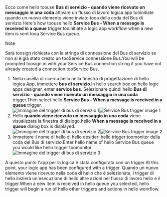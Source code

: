 <span data-ttu-id="c27bb-101">Ecco come hello toouse **Bus di servizio - quando viene ricevuto un messaggio in una coda** attivare un flusso di lavoro logica app tooinitiate quando un nuovo elemento viene inviato tooa della coda del Bus di servizio.</span><span class="sxs-lookup"><span data-stu-id="c27bb-101">Here's how toouse hello **Service Bus - When a message is received in a queue** trigger tooinitiate a logic app workflow when a new item is sent tooa Service Bus queue.</span></span>  

> [!NOTE]
> <span data-ttu-id="c27bb-102">Sarà toosign richiesta con la stringa di connessione del Bus di servizio se non si è già stato creato un tooService connessione Bus.</span><span class="sxs-lookup"><span data-stu-id="c27bb-102">You will be prompted toosign in with your Service Bus connection string if you have not already created a connection tooService Bus.</span></span>  
> 
> 

1. <span data-ttu-id="c27bb-103">Nella casella di ricerca hello nella finestra di progettazione di hello logica App, immettere **bus di servizio**.</span><span class="sxs-lookup"><span data-stu-id="c27bb-103">In hello search box on hello logic apps designer, enter **service bus**.</span></span> <span data-ttu-id="c27bb-104">Selezionare quindi hello **Bus di servizio - quando viene ricevuto un messaggio in una coda** trigger.</span><span class="sxs-lookup"><span data-stu-id="c27bb-104">Then select hello **Service Bus - When a message is received in a queue** trigger.</span></span>  
   <span data-ttu-id="c27bb-105">![Immagine del trigger di bus di servizio 1](./media/connectors-create-api-servicebus/trigger-1.png)</span><span class="sxs-lookup"><span data-stu-id="c27bb-105">![Service Bus trigger image 1](./media/connectors-create-api-servicebus/trigger-1.png)</span></span>   
2. <span data-ttu-id="c27bb-106">Hello **quando viene ricevuto un messaggio in una coda** viene visualizzata la finestra di dialogo.</span><span class="sxs-lookup"><span data-stu-id="c27bb-106">hello **When a message is received in a queue** dialog box is displayed.</span></span>  
   <span data-ttu-id="c27bb-107">![Immagine del trigger di bus di servizio 2](./media/connectors-create-api-servicebus/trigger-2.png)</span><span class="sxs-lookup"><span data-stu-id="c27bb-107">![Service Bus trigger image 2](./media/connectors-create-api-servicebus/trigger-2.png)</span></span>   
3. <span data-ttu-id="c27bb-108">Immettere il nome di hello di hello desideri hello trigger toomonitor della coda del Bus di servizio.</span><span class="sxs-lookup"><span data-stu-id="c27bb-108">Enter hello name of hello Service Bus queue you would like hello trigger toomonitor.</span></span>   
   ![Immagine del trigger di bus di servizio 3](./media/connectors-create-api-servicebus/trigger-3.png)   

<span data-ttu-id="c27bb-110">A questo punto l'app per la logica è stata configurata con un trigger.</span><span class="sxs-lookup"><span data-stu-id="c27bb-110">At this point, your logic app has been configured with a trigger.</span></span> <span data-ttu-id="c27bb-111">Quando un nuovo elemento viene ricevuto nella coda di hello che è selezionata, i trigger di hello inizierà un'esecuzione di hello altre azioni nel flusso di lavoro hello e il trigger.</span><span class="sxs-lookup"><span data-stu-id="c27bb-111">When a new item is received in hello queue you selected, hello trigger will begin a run of hello other triggers and actions in hello workflow.</span></span>    

